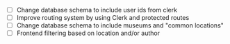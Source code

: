 
- [ ] Change database schema to include user ids from clerk
- [ ] Improve routing system by using Clerk and protected routes
- [ ] Change database schema to include museums and "common locations"
- [ ] Frontend filtering based on location and/or author